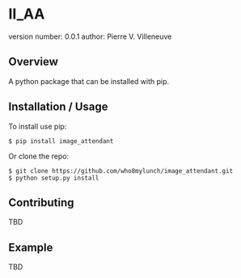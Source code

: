 II_AA
===============================

version number: 0.0.1
author: Pierre V. Villeneuve

Overview
--------

A python package that can be installed with pip.

Installation / Usage
--------------------

To install use pip:

    $ pip install image_attendant


Or clone the repo:

    $ git clone https://github.com/who8mylunch/image_attendant.git
    $ python setup.py install
    
Contributing
------------

TBD

Example
-------

TBD